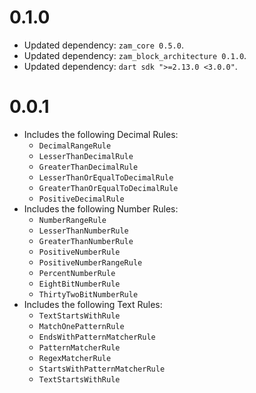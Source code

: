 # 0.1.0
- Updated dependency: `zam_core 0.5.0`.
- Updated dependency: `zam_block_architecture 0.1.0`.
- Updated dependency: `dart sdk ">=2.13.0 <3.0.0"`.

# 0.0.1
- Includes the following Decimal Rules:
	- `DecimalRangeRule`
	- `LesserThanDecimalRule`
	- `GreaterThanDecimalRule`
	- `LesserThanOrEqualToDecimalRule`
	- `GreaterThanOrEqualToDecimalRule`
	- `PositiveDecimalRule`
- Includes the following Number Rules:
	- `NumberRangeRule`
	- `LesserThanNumberRule`
	- `GreaterThanNumberRule`
	- `PositiveNumberRule`
	- `PositiveNumberRangeRule`
	- `PercentNumberRule`
	- `EightBitNumberRule`
	- `ThirtyTwoBitNumberRule`
- Includes the following Text Rules:
	- `TextStartsWithRule`
	- `MatchOnePatternRule`
	- `EndsWithPatternMatcherRule`
	- `PatternMatcherRule`
	- `RegexMatcherRule`
	- `StartsWithPatternMatcherRule`
	- `TextStartsWithRule`
